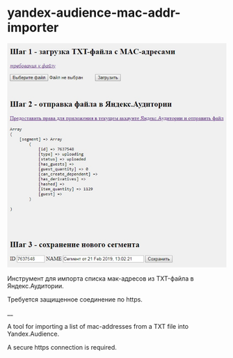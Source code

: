 # yandex-audience-mac-addr-importer

![yandex-audience-mac-addr-importer](preview.jpg)

Инструмент для импорта списка мак-адресов из TXT-файла в Яндекс.Аудитории.

Требуется защищенное соединение по https.

__


A tool for importing a list of mac-addresses from a TXT file into Yandex.Audience.

A secure https connection is required.
